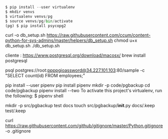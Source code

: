 ```python
$ pip install --user virtualenv
$ mkdir venvs
$ virtualenv venvs/pg
$ source venvs/pg/bin/activate
(pg) $ pip install psycopg2

```

curl -o db_setup.sh https://raw.githubusercontent.com/ccum/content-python-for-sys-admins/master/helpers/db_setup.sh
chmod u+x db_setup.sh
./db_setup.sh

cliente : https://www.postgresql.org/download/macosx/
brew install postgresql


psql postgres://root:ppppgioassword@34.227.101.103:80/sample -c "SELECT count(id) FROM employees;"

pip install --user pipenv
pip install pipenv
mkdir -p code/pgbackup
cd code/pgbackup
pipenv install --two
To activate this project's virtualenv, run the following:
 $ pipenv shell
    
mkdir -p src/pgbackup test docs
touch src/pgbackup/__init__.py docs/.keep test/.keep

curl https://raw.githubusercontent.com/github/gitignore/master/Python.gitignore -o .gitignore